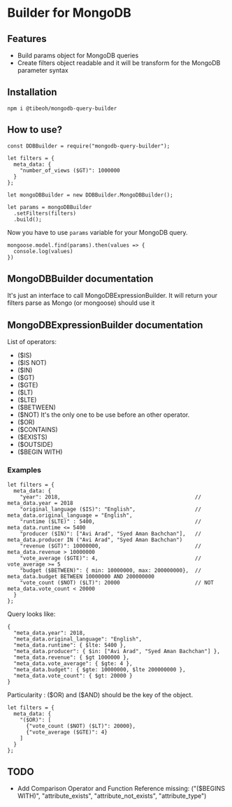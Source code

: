 # Builder for MongoDB

## Features

- Build params object for MongoDB queries
- Create filters object readable and it will be transform for the MongoDB parameter syntax

## Installation

```
npm i @tibeoh/mongodb-query-builder
```

## How to use?

```
const DDBBuilder = require("mongodb-query-builder");

let filters = {
  meta_data: {
    "number_of_views ($GT)": 1000000
  }
};

let mongoDBBuilder = new DDBBuilder.MongoDBBuilder();

let params = mongoDBBuilder
  .setFilters(filters)
  .build();
```

Now you have to use `params` variable for your MongoDB query.

```
mongoose.model.find(params).then(values => {
  console.log(values)
})
```

## MongoDBBuilder documentation

It's just an interface to call MongoDBExpressionBuilder. It will return your filters parse as Mongo (or mongoose) should use it

## MongoDBExpressionBuilder documentation

List of operators:

- (\$IS)
- (\$IS NOT)
- (\$IN)
- (\$GT)
- (\$GTE)
- (\$LT)
- (\$LTE)
- (\$BETWEEN)
- (\$NOT) It's the only one to be use before an other operator.
- (\$OR)
- (\$CONTAINS)
- (\$EXISTS)
- (\$OUTSIDE)
- (\$BEGIN WITH)

### Examples

```
let filters = {
  meta_data: {
    "year": 2018,                                           // meta_data.year = 2018
    "original_language ($IS)": "English",                   // meta_data.original_language = "English",
    "runtime ($LTE)" : 5400,                                // meta_data.runtime <= 5400
    "producer ($IN)": ["Avi Arad", "Syed Aman Bachchan"],   // meta_data.producer IN ("Avi Arad", "Syed Aman Bachchan")
    "revenue ($GT)": 10000000,                              // meta_data.revenue > 10000000
    "vote_average ($GTE)": 4,                               // vote_average >= 5
    "budget ($BETWEEN)": { min: 10000000, max: 200000000},  // meta_data.budget BETWEEN 10000000 AND 200000000
    "vote_count ($NOT) ($LT)": 20000                        // NOT meta_data.vote_count < 20000
  }
};
```

Query looks like:

```
{
  "meta_data.year": 2018,
  "meta_data.original_language": "English",
  "meta_data.runtime": { $lte: 5400 },
  "meta_data.producer": { $in: ["Avi Arad", "Syed Aman Bachchan"] },
  "meta_data.revenue": { $gt 1000000 },
  "meta_data.vote_average": { $gte: 4 },
  "meta_data.budget": { $gte: 10000000, $lte 200000000 },
  "meta_data.vote_count": { $gt: 20000 }
}
```

Particularity : (\$OR) and (\$AND) should be the key of the object.

```
let filters = {
  meta_data: {
    "($OR)": [
      {"vote_count ($NOT) ($LT)": 20000},
      {"vote_average ($GTE)": 4}
    ]
  }
};
```

## TODO

- Add Comparison Operator and Function Reference missing: ("(\$BEGINS WITH)", "attribute_exists", "attribute_not_exists", "attribute_type")
